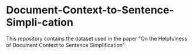 # Document-Context-to-Sentence-Simpli-cation
This repository contains the dataset used in the paper "On the Helpfulness of Document Context to Sentence Simpliﬁcation"
